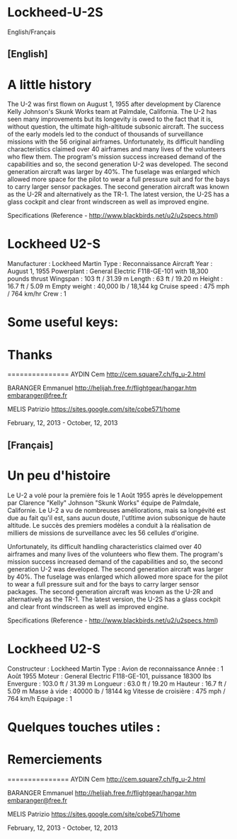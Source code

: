# Lockheed-U-2S

English/Français

[English]
----------

A little history
================

The U-2 was first flown on August 1, 1955 after development by Clarence Kelly Johnson's Skunk Works team at Palmdale, California.
The U-2 has seen many improvements but its longevity is owed to the fact that it is, without question, the ultimate high-altitude subsonic
aircraft. The success of the early models led to the conduct of thousands of surveillance missions with the 56 original airframes. Unfortunately,
its difficult handling characteristics claimed over 40 airframes and many lives of the volunteers who flew them. The program's mission success 
increased demand of the capabilities and so, the second generation U-2 was developed. The second generation aircraft was larger by 40%. The fuselage
was enlarged which allowed more space for the pilot to wear a full pressure suit and for the bays to carry larger sensor packages. The second 
generation aircraft was known as the U-2R and alternatively as the TR-1. The latest version, the U-2S has a glass cockpit and clear front windscreen
as well as improved engine.

Specifications (Reference - http://www.blackbirds.net/u2/u2specs.html)

Lockheed U2-S
============

Manufacturer                  : Lockheed Martin
Type                          : Reconnaissance Aircraft
Year                          : August 1, 1955
Powerplant                    : General Electric F118-GE-101 with 18,300 pounds thrust
Wingspan                      : 103 ft / 31.39 m
Length                        :  63 ft / 19.20 m
Height                        : 16.7 ft / 5.09 m
Empty weight                  : 40,000 lb / 18,144 kg
Cruise speed                  : 475 mph / 764 km/hr
Crew                          : 1

Some useful keys:
=================

Thanks
======

===============
AYDIN Cem
http://cem.square7.ch/fg_u-2.html

BARANGER Emmanuel
http://helijah.free.fr/flightgear/hangar.htm
embaranger@free.fr


MELIS Patrizio
https://sites.google.com/site/cobe571/home

February, 12, 2013 - October, 12, 2013

[Français]
----------

Un peu d'histoire
=================

Le U-2 a volé pour la première fois le 1 Août 1955 après le développement par Clarence "Kelly" Johnson "Skunk Works" équipe de Palmdale, Californie.
Le U-2 a vu de nombreuses améliorations, mais sa longévité est due au fait qu'il est, sans aucun doute, l'utltime avion subsonique de haute altitude.
Le succès des premiers modèles a conduit à la réalisation de milliers de missions de surveillance avec les 56 cellules d'origine.

Unfortunately, its difficult handling characteristics claimed over 40 airframes and many lives of the volunteers who flew them. The program's mission success 
increased demand of the capabilities and so, the second generation U-2 was developed. The second generation aircraft was larger by 40%. The fuselage
was enlarged which allowed more space for the pilot to wear a full pressure suit and for the bays to carry larger sensor packages. The second 
generation aircraft was known as the U-2R and alternatively as the TR-1. The latest version, the U-2S has a glass cockpit and clear front windscreen
as well as improved engine.

Specifications (Reference - http://www.blackbirds.net/u2/u2specs.html)


Lockheed U2-S
============

Constructeur                  : Lockheed Martin
Type                          : Avion de reconnaissance
Année                         : 1 Août 1955
Moteur                        : General Electric F118-GE-101, puissance 18300 lbs
Envergure                     : 103.0 ft / 31.39 m
Longueur                      :  63.0 ft / 19.20 m
Hauteur                       :  16.7 ft /  5.09 m
Masse à vide                  : 40000 lb / 18144 kg
Vitesse de croisière          :  475 mph / 764 km/h
Equipage                      : 1


Quelques touches utiles :
=========================

Remerciements
=============

===============
AYDIN Cem
http://cem.square7.ch/fg_u-2.html

BARANGER Emmanuel
http://helijah.free.fr/flightgear/hangar.htm
embaranger@free.fr


MELIS Patrizio
https://sites.google.com/site/cobe571/home

February, 12, 2013 - October, 12, 2013
